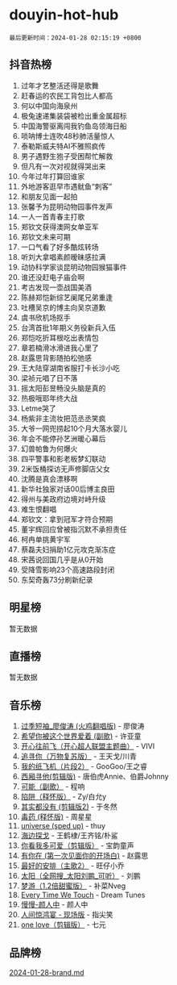 # douyin-hot-hub

`最后更新时间：2024-01-28 02:15:19 +0800`

## 抖音热榜

1. 过年才艺整活还得是歌舞
1. 赶春运的农民工背包比人都高
1. 何以中国向海泉州
1. 极兔速递集装袋被检出重金属超标
1. 中国海警驱离闯我钓鱼岛领海日船
1. 唢呐博士连吹48秒肺活量惊人
1. 泰勒斯威夫特AI不雅照疯传
1. 男子遇野生狍子受困帮忙解救
1. 但凡有一次对视就得哭出来
1. 今年过年打算回谁家
1. 外地游客逛早市遇鱿鱼“刺客”
1. 和朋友见面一起拍
1. 张馨予为昆明动物园事件发声
1. 一人一首青春主打歌
1. 郑钦文获得澳网女单亚军
1. 郑钦文未来可期
1. 一口气看了好多酷炫转场
1. 听刘大拿唱素颜暧昧感拉满
1. 动协科学家谈昆明动物园猴猫事件
1. 谁还没赶电子庙会啊
1. 考古发现一壶战国美酒
1. 陈赫郑恺新综艺阑尾兄弟重逢
1. 吐槽吴京的博主向吴京道歉
1. 虞书欣机场抠手
1. 台湾首批1年期义务役新兵入伍
1. 郑恺吃折耳根吃出表情包
1. 章若楠滑冰滑进我心里了
1. 赵露思背影随拍松弛感
1. 王大陆穿湖南省服打卡长沙小吃
1. 梁祯元唱了日不落
1. 摇太阳彭昱畅没头脑是真的
1. 热极哦耶年终大战
1. Letme哭了
1. 杨紫非主流妆把范丞丞笑疯
1. 大爷一网兜捞起10个月大落水婴儿
1. 年会不能停孙艺洲暖心幕后
1. 幻兽帕鲁为何爆火
1. 四平警事和影老板梦幻联动
1. 2米饭桶探访无声修脚店父女
1. 沈腾是真会漂移啊
1. 新华社独家对话00后博主良田
1. 得州与美政府边境对峙升级
1. 难生恨翻唱
1. 郑钦文：拿到冠军才符合预期
1. 董宇辉回应曾被指沉默不承担责任
1. 柯冉单挑黄宇军
1. 蔡磊夫妇捐助1亿元攻克渐冻症
1. 宋茜说回国几乎是从0开始
1. 受降雪影响23个高速路段封闭
1. 东契奇轰73分刷新纪录

## 明星榜

暂无数据

## 直播榜

暂无数据

## 音乐榜

1. [过季短袖_廖俊涛 (火鸡翻唱版)](https://sf86-cdn-tos.douyinstatic.com/obj/tos-cn-ve-2774/ogQVJl0tRBKxQgZji7YClFEBrVDeHpPTWfCZbQ) - 廖俊涛
1. [希望你被这个世界爱着 (副歌)](https://sf86-cdn-tos.douyinstatic.com/obj/tos-cn-ve-2774/oUHCmWQfZlE3QQBKBeD8rCFLpJzPgCpImhsxMt) - 许亚童
1. [开心往前飞（开心超人联盟主题曲）](https://sf3-cdn-tos.douyinstatic.com/obj/tos-cn-ve-2774/9d8fb7c82cf1421fb93a9fe925275e0a) - VIVI
1. [追寻你（万物复苏版）](https://sf3-cdn-tos.douyinstatic.com/obj/tos-cn-ve-2774/oYeAZJsbjIDit9APmBg8u6uDUQnHmoCf3gbo74) - 王天戈/川青
1. [我的纸飞机（片段2）](https://sf86-cdn-tos.douyinstatic.com/obj/tos-cn-ve-2774/oM2ZrKcg2CD5AeRB2gkeXOFB1IxAGJdZPazYHf) - GooGoo/王之睿
1. [西厢寻他(剪辑版)](https://sf86-cdn-tos.douyinstatic.com/obj/tos-cn-ve-2774/oUsAVfAQKlRNxEv5qxvIB8o5qmIWUcXbzJKJhw) - 唐伯虎Annie、伯爵Johnny
1. [可能（副歌）](https://sf3-cdn-tos.douyinstatic.com/obj/tos-cn-ve-2774/cde1731888894259b333569393c2fb51) - 程响
1. [陷阱（释怀版）](https://sf86-cdn-tos.douyinstatic.com/obj/tos-cn-ve-2774/oE8C21LeZrzKLDFfQYgMzx4GAIHageG5IzayY7) - Zy/白允y
1. [其实都没有 (剪辑版2)](https://sf3-cdn-tos.douyinstatic.com/obj/tos-cn-ve-2774/oEBNQenHZtBhxYjGgUDQk0BCHTigQafgFlbQ7k) - 于冬然
1. [毒药 (释怀版)](https://sf3-cdn-tos.douyinstatic.com/obj/tos-cn-ve-2774/oYILMEAzspdZBIzy4frJNB8ZHPHWAhiwowd4Ad) - 周星星
1. [universe (sped up)](https://sf3-cdn-tos.douyinstatic.com/obj/tos-cn-ve-2774/oIQnurQLDCsdYeegkM4CKuVb23MZBXtX6QB8bv) - thuy
1. [海边探戈](https://sf86-cdn-tos.douyinstatic.com/obj/tos-cn-ve-2774/os9gE0VQCGqt6VQkZDyBBYvfSDY0QFe3vVmubn) - 王鹤棣/王齐铭/朴鲨
1. [你看我多可爱（剪辑版）](https://sf86-cdn-tos.douyinstatic.com/obj/tos-cn-ve-2774/018d241ee66a4a189b2fa9ea2fe3363d) - 宝韵童声
1. [有你在 (第一次见面你的开场白)](https://sf6-cdn-tos.douyinstatic.com/obj/tos-cn-ve-2774/oAthrQ3ClJBfI57uBoFEgNDYtNCZ0TSYQQfxQ0) - 赵露思
1. [最好的安排（主歌2）](https://sf86-cdn-tos.douyinstatic.com/obj/tos-cn-ve-2774/oMMZX1DuHpMwgoDztBmZswgQnbCeeANZxBHkFY) - 旺仔小乔
1. [太阳（全网搜_太阳刘鹏_可听）](https://sf86-cdn-tos.douyinstatic.com/obj/tos-cn-ve-2774/ogWbyIQnlBFImVbeDocRdCIYtBHlbJXgfZMvgz) - 刘鹏
1. [梦游（1.2倍甜蜜版）](https://sf86-cdn-tos.douyinstatic.com/obj/tos-cn-ve-2774/o4gyAUm8hwufoEABmwVIiQtHsFuGzAEEWtNMzo) - 补菜Nveg
1. [Every Time We Touch](https://sf5-hl-cdn-tos.douyinstatic.com/obj/tos-cn-ve-2774/ogN6lUKQeBBfEVhIOMikG1CcJjugxk1tztZyhP) - Dream Tunes
1. [慢慢-颜人中](https://sf86-cdn-tos.douyinstatic.com/obj/tos-cn-ve-2774/ocjHNfBXdBxQNC8ZGAeoLMFTUgtBg8bkExunDC) - 颜人中
1. [人间惊鸿宴 - 现场版](https://sf86-cdn-tos.douyinstatic.com/obj/tos-cn-ve-2774/osF4mrPePAf2Yv8Wfr5fATCHZwL5h1QiGQAKwz) - 指尖笑
1. [one love（剪辑版）](https://sf86-cdn-tos.douyinstatic.com/obj/tos-cn-ve-2774/o4utbbKzHedACBQ0bkG7ZBgUvDQzbBDnYd1f1k) - 七元

## 品牌榜

[2024-01-28-brand.md](2024-01-28-brand.md)
